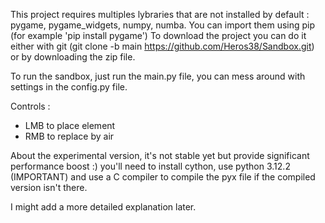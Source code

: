 This project requires multiples lybraries that are not installed by default : pygame, pygame_widgets, numpy, numba.
You can import them using pip (for example 'pip install pygame')
To download the project you can do it either with git (git clone -b main https://github.com/Heros38/Sandbox.git) or by downloading the zip file.

To run the sandbox, just run the main.py file, you can mess around with settings in the config.py file.

Controls :
  * LMB to place element
  * RMB to replace by air

About the experimental version, it's not stable yet but provide significant performance boost :) you'll need to install cython, use python 3.12.2 (IMPORTANT) and use a C compiler to compile the pyx file if the compiled version isn't there.

I might add a more detailed explanation later.
